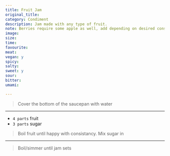 ```yaml
---
title: Fruit Jam
original_title:
category: Condiment
description: Jam made with any type of fruit. 
note: Berries require some apple as well, add depending on desired consistency. 
image:
size:
time:
favourite:
meat:
vegan: y
spicy:
salty:
sweet: y
sour:
bitter:
umami:

---
```


<!---
Here down is where you want steps/ingredients. An example of a step is:
---

* `1/4 cup` Soy Sauce
* `1/4 cup` Mirin
* `1/4 cup` Sake
* `1 tsp` Sugar

>In a small saucepan, combine all the ingredients for the marinade

---
Note the triple dashes, paragraph spaces, back dashes and other formatting.
-->

>Cover the bottom of the saucepan with water

---

* `4 parts` fruit
* `3 parts` sugar

>Boil fruit until happy with consistancy. Mix sugar in

---

>Boil/simmer until jam sets